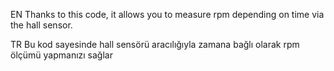 EN 
Thanks to this code, it allows you to measure rpm depending on time via the hall sensor.

TR
Bu kod sayesinde hall sensörü aracılığıyla zamana bağlı olarak rpm ölçümü yapmanızı sağlar 
